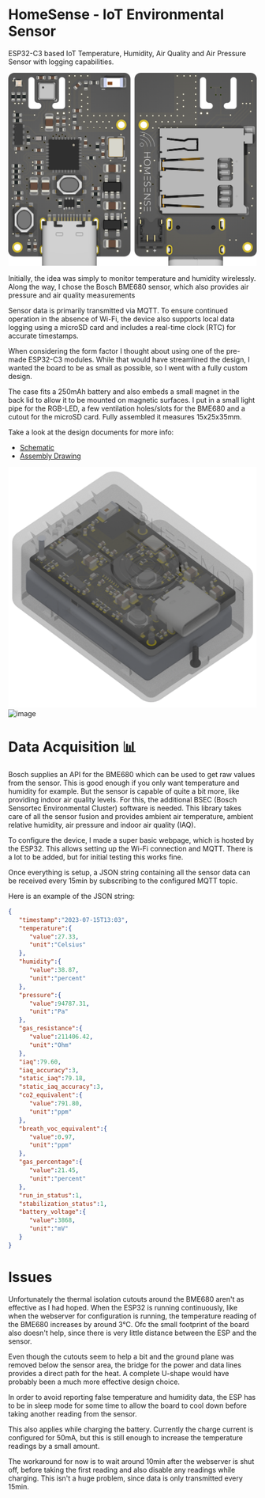 # HomeSense - IoT Environmental Sensor 

ESP32-C3 based IoT Temperature, Humidity, Air Quality and Air Pressure Sensor with logging capabilities. 

![image](docs/HomeSense%20Render.png)

Initially, the idea was simply to monitor temperature and humidity wirelessly. Along the way, I chose the Bosch BME680 sensor, which also provides air pressure and air quality measurements

Sensor data is primarily transmitted via MQTT. To ensure continued operation in the absence of Wi-Fi, the device also supports local data logging using a microSD card and includes a real-time clock (RTC) for accurate timestamps.

When considering the form factor I thought about using one of the pre-made ESP32-C3 modules. While that would have streamlined the design, I wanted the board to be as small as possible, so I went with a fully custom design.

The case fits a 250mAh battery and also embeds a small magnet in the back lid to allow it to be mounted on magnetic surfaces. I put in a small light pipe for the RGB-LED, a few ventilation holes/slots for the BME680 and a cutout for the microSD card.
Fully assembled it measures 15x25x35mm.

Take a look at the design documents for more info:
- [Schematic](docs/Schematic.pdf)
- [Assembly Drawing](docs/HomeSense%20Assembly%20Drawing.pdf)

![image](docs/Homesense%20Case.png)
![image](docs/Assembled%20Prototype.jpg)

# Data Acquisition 📊

Bosch supplies an API for the BME680 which can be used to get raw values from the sensor. This is good enough if you only want temperature and humidity for example. But the sensor is capable of quite a bit more, like providing indoor air quality levels. For this, the additional BSEC (Bosch Sensortec Environmental Cluster) software is needed. This library takes care of all the sensor fusion and provides ambient air temperature, ambient relative humidity, air pressure and indoor air quality (IAQ).

To configure the device, I made a super basic webpage, which is hosted by the ESP32. This allows setting up the Wi-Fi connection and MQTT. There is a lot to be added, but for initial testing this works fine.

Once everything is setup, a JSON string containing all the sensor data can be received every 15min by subscribing to the configured MQTT topic. 

Here is an example of the JSON string:

```json
{
   "timestamp":"2023-07-15T13:03",
   "temperature":{
      "value":27.33,
      "unit":"Celsius"
   },
   "humidity":{
      "value":38.87,
      "unit":"percent"
   },
   "pressure":{
      "value":94787.31,
      "unit":"Pa"
   },
   "gas_resistance":{
      "value":211406.42,
      "unit":"Ohm"
   },
   "iaq":79.60,
   "iaq_accuracy":3,
   "static_iaq":79.18,
   "static_iaq_accuracy":3,
   "co2_equivalent":{
      "value":791.80,
      "unit":"ppm"
   },
   "breath_voc_equivalent":{
      "value":0.97,
      "unit":"ppm"
   },
   "gas_percentage":{
      "value":21.45,
      "unit":"percent"
   },
   "run_in_status":1,
   "stabilization_status":1,
   "battery_voltage":{
      "value":3868,
      "unit":"mV"
   }
}
```

# Issues

Unfortunately the thermal isolation cutouts around the BME680 aren't as effective as I had hoped. When the ESP32 is running continuously, like when the webserver for configuration is running, the temperature reading of the BME680 increases by around 3°C. Ofc the small footprint of the board also doesn't help, since there is very little distance between the ESP and the sensor.

Even though the cutouts seem to help a bit and the ground plane was removed below the sensor area, the bridge for the power and data lines provides a direct path for the heat. A complete U-shape would have probably been a much more effective design choice.

In order to avoid reporting false temperature and humidity data, the ESP has to be in sleep mode for some time to allow the board to cool down before taking another reading from the sensor.

This also applies while charging the battery. Currently the charge current is configured for 50mA, but this is still enough to increase the temperature readings by a small amount.

The workaround for now is to wait around 10min after the webserver is shut off, before taking the first reading and also disable any readings while charging. This isn't a huge problem, since data is only transmitted every 15min.